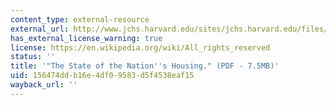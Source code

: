 ```yaml
---
content_type: external-resource
external_url: http://www.jchs.harvard.edu/sites/jchs.harvard.edu/files/jchs-sonhr-2015-full.pdf
has_external_license_warning: true
license: https://en.wikipedia.org/wiki/All_rights_reserved
status: ''
title: '"The State of the Nation''s Housing." (PDF - 7.5MB)'
uid: 156474dd-b16e-4df0-9583-d5f4538eaf15
wayback_url: ''
---
```

